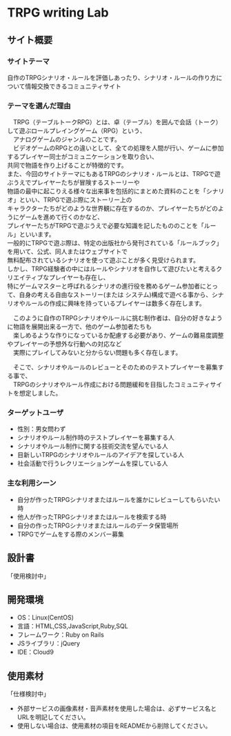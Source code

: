 # TRPG writing Lab

## サイト概要
### サイトテーマ
 自作のTRPGシナリオ・ルールを評価しあったり、シナリオ・ルールの作り方について情報交換できるコミュニティサイト 

### テーマを選んだ理由
　TRPG（テーブルトークRPG）とは、卓（テーブル）を囲んで会話（トーク）して遊ぶロールプレイングゲーム（RPG）という、  
　アナログゲームのジャンルのことです。  
　ビデオゲームのRPGとの違いとして、全ての処理を人間が行い、ゲームに参加するプレイヤー同士がコミュニケーションを取り合い、  
  共同で物語を作り上げることが特徴的です。  
  また、今回のサイトテーマにもあるTRPGのシナリオ・ルールとは、TRPGで遊ぶうえでプレイヤーたちが冒険するストーリーや  
  物語の最中に起こりえる様々な出来事を包括的にまとめた資料のことを「シナリオ」といい、TRPGで遊ぶ際にストーリー上の  
  キャラクターたちがどのような世界観に存在するのか、プレイヤーたちがどのようにゲームを進めて行くのかなど、  
  プレイヤーたちがTRPGで遊ぶうえで必要な知識を記したもののことを「ルール」といいます。  
  一般的にTRPGで遊ぶ際は、特定の出版社から発刊されている「ルールブック」を用いて、公式、同人またはウェブサイトで  
  無料配布されているシナリオを使って遊ぶことが多く見受けられます。  
  しかし、TRPG経験者の中にはルールやシナリオを自作して遊びたいと考えるクリエイティブなプレイヤーも存在し、  
  特にゲームマスターと呼ばれるシナリオの進行役を務めるゲーム参加者にとって、自身の考える自由なストーリー(または 
  システム)構成で遊べる事から、シナリオやルールの作成に興味を持っているプレイヤーは数多く存在します。

　このように自作のTRPGシナリオやルールに挑む制作者は、自分の好きなように物語を展開出来る一方で、他のゲーム参加者たちも  
　楽しめるような作りになっているか配慮する必要があり、ゲームの難易度調整やプレイヤーの予想外な行動への対応など  
　実際にプレイしてみないと分からない問題も多く存在します。

　そこで、シナリオやルールのレビューとそのためのテストプレイヤーを募集する事で、  
　TRPGのシナリオやルール作成における問題緩和を目指したコミュニティサイトを想定しました。

### ターゲットユーザ
- 性別：男女問わず
- シナリオやルール制作時のテストプレイヤーを募集する人
- シナリオやルール制作に関する技術交流を望んでいる人
- 目新しいTRPGのシナリオやルールのアイデアを探している人
- 社会活動で行うレクリエーションゲームを探している人

### 主な利用シーン
- 自分が作ったTRPGシナリオまたはルールを誰かにレビューしてもらいたい時
- 他人が作ったTRPGシナリオまたはルールを検索する時
- 自分の作ったTRPGシナリオまたはルールのデータ保管場所
- TRPGでゲームをする際のメンバー募集

## 設計書
「使用検討中」

## 開発環境
- OS：Linux(CentOS)
- 言語：HTML,CSS,JavaScript,Ruby,SQL
- フレームワーク：Ruby on Rails
- JSライブラリ：jQuery
- IDE：Cloud9

## 使用素材
「仕様検討中」

- 外部サービスの画像素材・音声素材を使用した場合は、必ずサービス名とURLを明記してください。
- 使用しない場合は、使用素材の項目をREADMEから削除してください。
